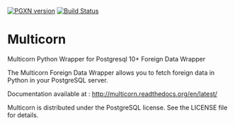 [![PGXN version](https://badge.fury.io/pg/multicorn.svg)](https://badge.fury.io/pg/multicorn)
[![Build Status](https://travis-ci.org/Segfault-Inc/Multicorn.svg?branch=master)](https://travis-ci.org/Segfault-Inc/Multicorn)

Multicorn
=========

Multicorn Python Wrapper for Postgresql 10+ Foreign Data Wrapper

The Multicorn Foreign Data Wrapper allows you to fetch foreign data in Python in your PostgreSQL server.

Documentation available at : http://multicorn.readthedocs.org/en/latest/

Multicorn is distributed under the PostgreSQL license. See the LICENSE file for
details.
